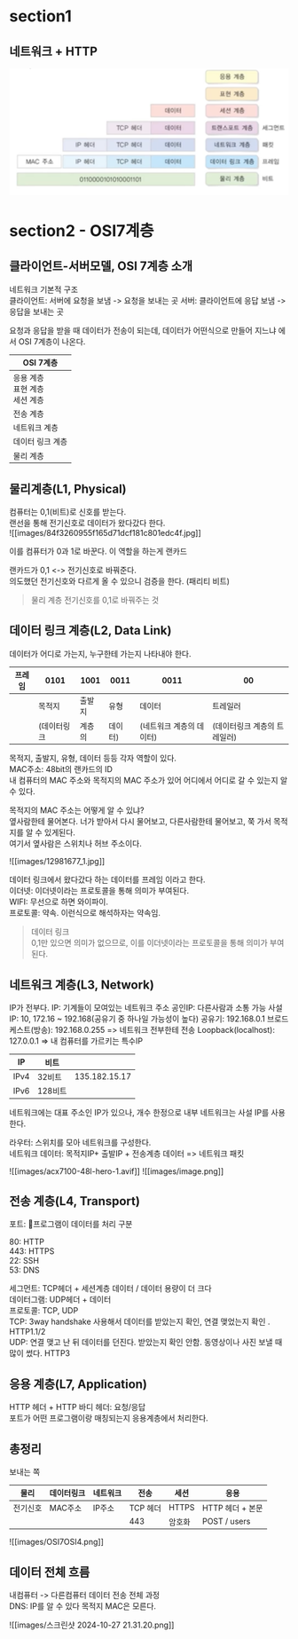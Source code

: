 # section1
## 네트워크 + HTTP

![](./images/스크린샷%202024-10-11%2018.55.35.png)


# section2 - OSI7계층
## 클라이언트-서버모델, OSI 7계층 소개

네트워크 기본적 구조  
클라이언트: 서버에 요청을 보냄  -> 요청을 보내는 곳
서버: 클라이언트에 응답 보냄  -> 응답을 보내는 곳

요청과 응답을 받을 때 데이터가 전송이 되는데, 데이터가 어떤식으로 만들어 지느냐 에서 OSI 7계층이 나온다.  

| OSI 7계층                 |
| ----------------------- |
| 응용 계층<br>표현 계층<br>세션 계층 |
| 전송 계층                   |
| 네트워크 계층                 |
| 데이터 링크 계층               |
| 물리 계층                   |

## 물리계층(L1, Physical)

컴퓨터는 0,1(비트)로 신호를 받는다.    
랜선을 통해 전기신호로 데이터가 왔다갔다 한다.   
![[images/84f3260955f165d71dcf181c801edc4f.jpg]]


이를 컴퓨터가 0과 1로 바꾼다. 이 역할을 하는게 랜카드   

랜카드가 0,1 <-> 전기신호로 바꿔준다.  
의도했던 전기신호와 다르게 올 수 있으니 검증을 한다. (패리티 비트)  
  
> 물리 계층
> 전기신호를 0,1로 바꿔주는 것  



## 데이터 링크 계층(L2, Data Link)

데이터가 어디로 가는지, 누구한테 가는지 나타내야 한다.  

| 프레임 | 0101   | 1001 | 0011 | 0011           | 00               |
| --- | ------ | ---- | ---- | -------------- | ---------------- |
|     | 목적지    | 출발지  | 유형   | 데이터            | 트레일러             |
|     | (데이터링크 | 계층의  | 데이터) | (네트워크 계층의 데이터) | (데이터링크 계층의 트레일러) |

목적지, 출발지, 유형, 데이터 등등 각자 역할이 있다.  
MAC주소: 48bit의 랜카드의 ID  
내 컴퓨터의 MAC 주소와 목적지의 MAC 주소가 있어 어디에서 어디로 갈 수 있는지 알 수 있다.  

목적지의 MAC 주소는 어떻게 알 수 있냐?    
옆사람한테 물어본다. 너가 받아서 다시 물어보고, 다른사람한테 물어보고, 쭉 가서 목적지를 알 수 있게된다.  
여기서 옆사람은 스위치나 허브 주소이다.  

![[images/12981677_1.jpg]]

데이터 링크에서 왔다갔다 하는 데이터를 프레임 이라고 한다.  
이더넷: 이더넷이라는 프로토콜을 통해 의미가 부여된다.   
WIFI: 무선으로 하면 와이파이.  
프로토콜: 약속. 이런식으로 해석하자는 약속임.  


>  데이터 링크  
>  0,1만 있으면 의미가 없으므로, 이를 이더넷이라는 프로토콜을 통해 의미가 부여된다.



## 네트워크 계층(L3, Network)

IP가 전부다.
IP: 기계들이 모여있는 네트워크 주소
공인IP: 다른사람과 소통 가능
사설IP: 10, 172.16 ~ 192.168(공유기 중 하나일 가능성이 높다) 
공유기: 192.168.0.1
브로드케스트(방송): 192.168.0.255 =>  네트워크 전부한테 전송
Loopback(localhost): 127.0.0.1 => 내 컴퓨터를 가르키는 특수IP

| IP   | 비트    |               |
| ---- | ----- | ------------- |
| IPv4 | 32비트  | 135.182.15.17 |
| IPv6 | 128비트 |               |

네트워크에는 대표 주소인 IP가 있으나, 개수 한정으로 내부 네트워크는 사설 IP를 사용한다.  

라우터: 스위치를 모아 네트워크를 구성한다.  
네트워크 데이터: 목적지IP+ 출발IP + 전송계층 데이터 => 네트워크 패킷

![[images/acx7100-48l-hero-1.avif]]
![[images/image.png]]


## 전송 계층(L4, Transport)
포트: 프로그램이 데이터를 처리 구분

80: HTTP  
443: HTTPS  
22: SSH  
53: DNS  


세그먼트: TCP헤더 + 세션계층 데이터   /  데이터 용량이 더 크다  
데이터그램: UDP헤더 + 데이터    
프로토콜: TCP, UDP     
TCP: 3way handshake 사용해서 데이터를 받았는지 확인, 연결 맺었는지 확인 . HTTP1.1/2  
UDP: 연결 맺고 난 뒤 데이터를 던진다. 받았는지 확인 안함. 동영상이나 사진 보낼 때 많이 썼다. HTTP3

## 응용 계층(L7, Application)
HTTP  헤더 + HTTP 바디
헤더: 요청/응답    
포트가 어떤 프로그램이랑 매칭되는지 응용계층에서 처리한다.

## 총정리

보내는 쪽

| 물리   | 데이터링크 | 네트워크 | 전송     | 세션    | 응용           |
| ---- | ----- | ---- | ------ | ----- | ------------ |
| 전기신호 | MAC주소 | IP주소 | TCP 헤더 | HTTPS | HTTP 헤더 + 본문 |
|      |       |      | 443    | 암호화   | POST / users |
![[images/OSI7OSI4.png]]
## 데이터 전체 흐름
내컴퓨터 -> 다른컴퓨터 데이터 전송 전체 과정  
DNS: IP를 알 수 있다
목적지 MAC은 모른다.

![[images/스크린샷 2024-10-27 21.31.20.png]]

